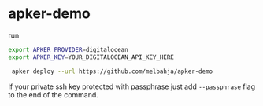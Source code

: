 # apker-demo

run
```bash
export APKER_PROVIDER=digitalocean
export APKER_KEY=YOUR_DIGITALOCEAN_API_KEY_HERE
```
```bash
 apker deploy --url https://github.com/melbahja/apker-demo
 ```
 
 If your private ssh key protected with passphrase just add `--passphrase` flag to the end of the command.
